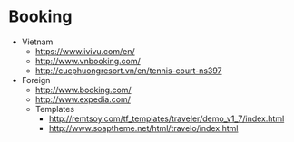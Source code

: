 # Booking
* Vietnam
    - https://www.ivivu.com/en/
    - http://www.vnbooking.com/
    - http://cucphuongresort.vn/en/tennis-court-ns397
* Foreign
    - http://www.booking.com/
    - http://www.expedia.com/
    - Templates
        - http://remtsoy.com/tf_templates/traveler/demo_v1_7/index.html
        - http://www.soaptheme.net/html/travelo/index.html
